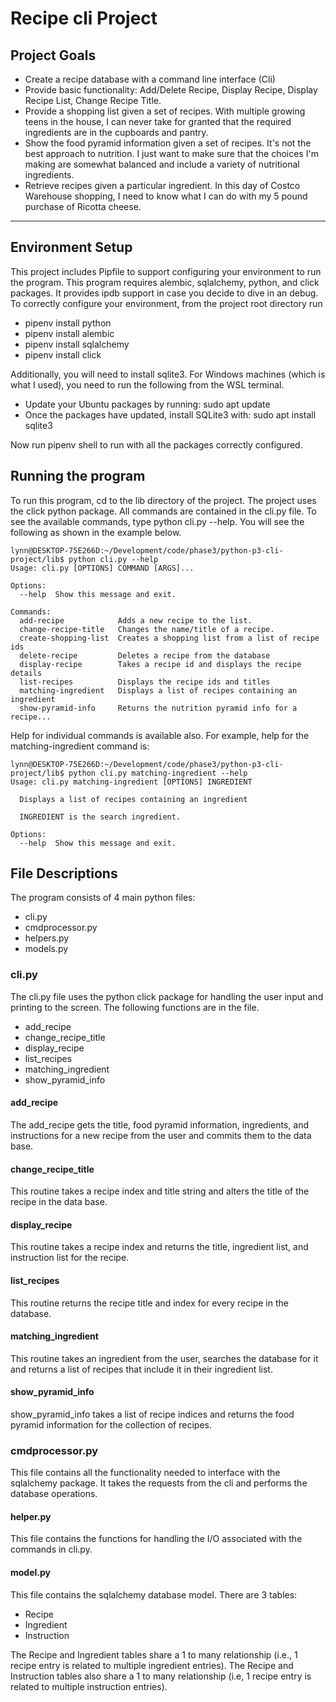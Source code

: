 # Recipe cli Project

## Project Goals

- Create a recipe database with a command line interface (Cli)
- Provide basic functionality:  Add/Delete Recipe, Display Recipe, Display Recipe List, Change Recipe Title.
- Provide a shopping list given a set of recipes.  With multiple growing teens in the house, I can never take for granted that the required ingredients are in the cupboards and pantry.
- Show the food pyramid information given a set of recipes.  It's not the best approach to nutrition.  I just want to make sure that the choices I'm making are somewhat balanced and include a variety of nutritional ingredients.
- Retrieve recipes given a particular ingredient.  In this day of Costco Warehouse shopping, I need to know what I can do with my 5 pound purchase of Ricotta cheese.




***

## Environment Setup

This project includes Pipfile to support configuring your environment to run the program.  This program requires alembic, sqlalchemy, python, and click packages.  It provides ipdb support in case you decide to dive in an debug.  To correctly configure your environment, from the project root directory run
- pipenv install python
- pipenv install alembic
- pipenv install sqlalchemy
- pipenv install click

Additionally, you will need to install sqlite3.  For Windows machines (which is what I used), you need to run the following from the WSL terminal.
- Update your Ubuntu packages by running: sudo apt update
- Once the packages have updated, install SQLite3 with: sudo apt install sqlite3

Now run pipenv shell to run with all the packages correctly configured.


## Running the program

To run this program, cd to the lib directory of the project.  The project uses the click python package.  All commands are contained in the cli.py file.  To see the available commands, type python cli.py --help.  You will see the following as shown in the example below.
```
lynn@DESKTOP-75E266D:~/Development/code/phase3/python-p3-cli-project/lib$ python cli.py --help
Usage: cli.py [OPTIONS] COMMAND [ARGS]...

Options:
  --help  Show this message and exit.

Commands:
  add-recipe            Adds a new recipe to the list.
  change-recipe-title   Changes the name/title of a recipe.
  create-shopping-list  Creates a shopping list from a list of recipe ids
  delete-recipe         Deletes a recipe from the database
  display-recipe        Takes a recipe id and displays the recipe details
  list-recipes          Displays the recipe ids and titles
  matching-ingredient   Displays a list of recipes containing an ingredient
  show-pyramid-info     Returns the nutrition pyramid info for a recipe...
```
Help for individual commands is available also.  For example, help for the matching-ingredient command is:
```
lynn@DESKTOP-75E266D:~/Development/code/phase3/python-p3-cli-project/lib$ python cli.py matching-ingredient --help
Usage: cli.py matching-ingredient [OPTIONS] INGREDIENT

  Displays a list of recipes containing an ingredient

  INGREDIENT is the search ingredient.

Options:
  --help  Show this message and exit.
```


## File Descriptions
The program consists of 4 main python files:
- cli.py
- cmdprocessor.py
- helpers.py
- models.py

### cli.py
The cli.py file uses the python click package for handling the user input and printing to the screen.  The following functions are in the file.
- add_recipe
- change_recipe_title 
- display_recipe
- list_recipes
- matching_ingredient
- show_pyramid_info


 
#### add_recipe
The add_recipe gets the title, food pyramid information, ingredients, and instructions for a new recipe from the user and commits them to the data base.

#### change_recipe_title
This routine takes a recipe index and title string and alters the title of the recipe in the data base.

#### display_recipe
This routine takes a recipe index and returns the title, ingredient list, and instruction list for the recipe.

#### list_recipes 
This routine returns the recipe title and index for every recipe in the database.

#### matching_ingredient
This routine takes an ingredient from the user, searches the database for it and returns a list of recipes that include it in their ingredient list.

#### show_pyramid_info
show_pyramid_info takes a list of recipe indices and returns the food pyramid information for the collection of recipes.

### cmdprocessor.py
This file contains all the functionality needed to interface with the sqlalchemy package.  It takes the requests from the cli and performs the database operations.

#### helper.py
This file contains the functions for handling the I/O associated with the commands in cli.py.

#### model.py
This file contains the sqlalchemy database model.  There are 3 tables:
- Recipe
- Ingredient
- Instruction

The Recipe and Ingredient tables share a 1 to many relationship (i.e., 1 recipe entry is related to multiple ingredient entries).  The Recipe and Instruction tables also share a 1 to many relationship (i.e, 1 recipe entry is related to multiple instruction entries).

